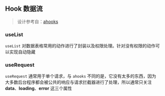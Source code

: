 ## Hook 数据流

> 设计参考自：[ahooks](https://ahooks.js.org/zh-CN)

### useList

`useList` 对数据表格常用的动作进行了封装以及权限处理。针对没有权限的动作可以实现自动隐藏

### useRequest

`useRequest` 通常用于单个请求，与 `ahooks` 不同的是，它没有太多的东西，因为大多数后台程序都会被公共的响应与请求拦截器进行了处理，所以通常只关注 **data**、**loading**、**error** 这三个属性